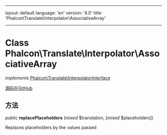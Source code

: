 * * *

layout: default language: 'en' version: '4.0' title: 'Phalcon\Translate\Interpolator\AssociativeArray'

* * *

# Class **Phalcon\Translate\Interpolator\AssociativeArray**

*implements* [Phalcon\Translate\InterpolatorInterface](/3.4/en/api/Phalcon_Translate_InterpolatorInterface)

<a href="https://github.com/phalcon/cphalcon/tree/v3.4.0/phalcon/translate/interpolator/associativearray.zep" class="btn btn-default btn-sm">源码在GitHub</a>

## 方法

public **replacePlaceholders** (*mixed* $translation, [*mixed* $placeholders])

Replaces placeholders by the values passed